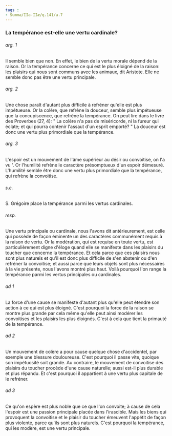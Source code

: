 ```yaml
---
tags : 
- Summa/IIa-IIæ/q.141/a.7
---
```


### La tempérance est-elle une vertu cardinale?

###### arg. 1
Il semble bien que non. En effet, le bien de la vertu morale dépend de la raison. Or la tempérance concerne ce qui est le plus éloigné de la raison: les plaisirs qui nous sont communs avec les animaux, dit Aristote. Elle ne semble donc pas être une vertu principale. 

###### arg. 2
Une chose paraît d'autant plus difficile à refréner qu'elle est plus impétueuse. Or la colère, que refrène la douceur, semble plus impétueuse que la concupiscence, que refrène la tempérance. On peut lire dans le livre des Proverbes (27, 4): " La colère n'a pas de miséricorde, ni la fureur qui éclate; et qui pourra contenir l'assaut d'un esprit emporté? " La douceur est donc une vertu plus primordiale que la tempérance. 

###### arg. 3
L'espoir est un mouvement de l'âme supérieur au désir ou convoitise, on l'a vu '. Or l'humilité refrène le caractère présomptueux d'un espoir démesuré. L'humilité semble être donc une vertu plus primordiale que la tempérance, qui refrène la convoitise. 

###### s.c.
S. Grégoire place la tempérance parmi les vertus cardinales. 

###### resp.
Une vertu principale ou cardinale, nous l'avons dit antérieurement, est celle qui possède de façon éminente un des caractères communément requis à la raison de vertu. Or la modération, qui est requise en toute vertu, est particulièrement digne d'éloge quand elle se manifeste dans les plaisirs du toucher que concerne la tempérance. Et cela parce que ces plaisirs nous sont plus naturels et qu'il est donc plus difficile de s'en abstenir ou d'en refréner la convoitise; et aussi parce que leurs objets sont plus nécessaires à la vie présente, nous l'avons montré plus haut. Voilà pourquoi l'on range la tempérance parmi les vertus principales ou cardinales. 

###### ad 1
La force d'une cause se manifeste d'autant plus qu'elle peut étendre son action à ce qui est plus éloigné. C'est pourquoi la force de la raison se montre plus grande par cela même qu'elle peut ainsi modérer les convoitises et les plaisirs les plus éloignés. C'est à cela que tient la primauté de la tempérance. 

###### ad 2
Un mouvement de colère a pour cause quelque chose d'accidentel, par exemple une blessure douloureuse. C'est pourquoi il passe vite, quoique son impétuosité soit grande. Au contraire, le mouvement de convoitise des plaisirs du toucher procède d'une cause naturelle; aussi est-il plus durable et plus répandu. Et c'est pourquoi il appartient à une vertu plus capitale de le refréner. 

###### ad 3
Ce qu'on espère est plus noble que ce que l'on convoite; à cause de cela l'espoir est une passion principale placée dans l'irascible. Mais les biens qui provoquent la convoitise et le plaisir du toucher émeuvent l'appétit de façon plus violente, parce qu'ils sont plus naturels. C'est pourquoi la tempérance, qui les modère, est une vertu principale. 

